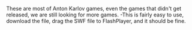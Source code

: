 These are most of Anton Karlov games, even the games that didn't get released, we are still looking for more games.
-This is fairly easy to use, download the file, drag the SWF file to FlashPlayer, and it should be fine.
